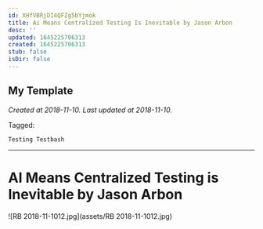 ```yaml
---
id: XHfVBRjDI4QFZg5bYjmok
title: Ai Means Centralized Testing Is Inevitable by Jason Arbon
desc: ''
updated: 1645225706313
created: 1645225706313
stub: false
isDir: false
---
```

My Template
---

_Created at 2018-11-10._
_Last updated at 2018-11-10._



Tagged: 
```
Testing Testbash
```


---

# AI Means Centralized Testing is Inevitable by Jason Arbon


![RB 2018-11-1012.jpg](assets/RB 2018-11-1012.jpg)

